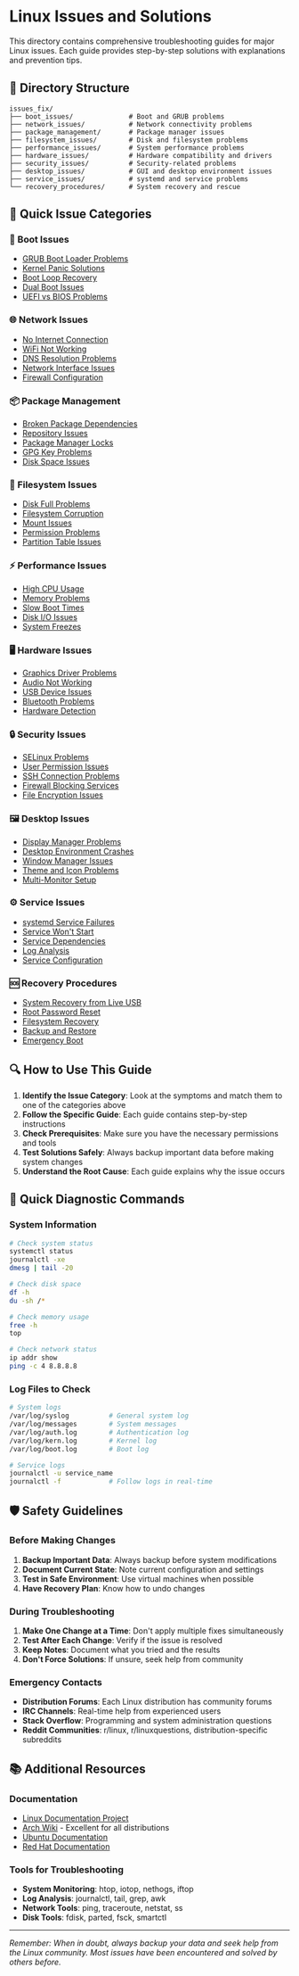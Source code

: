 # Linux Issues and Solutions

This directory contains comprehensive troubleshooting guides for major Linux issues. Each guide provides step-by-step solutions with explanations and prevention tips.

## 📁 Directory Structure

```
issues_fix/
├── boot_issues/              # Boot and GRUB problems
├── network_issues/           # Network connectivity problems
├── package_management/       # Package manager issues
├── filesystem_issues/        # Disk and filesystem problems
├── performance_issues/       # System performance problems
├── hardware_issues/          # Hardware compatibility and drivers
├── security_issues/          # Security-related problems
├── desktop_issues/           # GUI and desktop environment issues
├── service_issues/           # systemd and service problems
└── recovery_procedures/      # System recovery and rescue
```

## 🚨 Quick Issue Categories

### 🔧 Boot Issues
- [GRUB Boot Loader Problems](boot_issues/grub_issues.md)
- [Kernel Panic Solutions](boot_issues/kernel_panic.md)
- [Boot Loop Recovery](boot_issues/boot_loop.md)
- [Dual Boot Issues](boot_issues/dual_boot.md)
- [UEFI vs BIOS Problems](boot_issues/uefi_bios.md)

### 🌐 Network Issues
- [No Internet Connection](network_issues/no_internet.md)
- [WiFi Not Working](network_issues/wifi_issues.md)
- [DNS Resolution Problems](network_issues/dns_issues.md)
- [Network Interface Issues](network_issues/interface_issues.md)
- [Firewall Configuration](network_issues/firewall_issues.md)

### 📦 Package Management
- [Broken Package Dependencies](package_management/broken_dependencies.md)
- [Repository Issues](package_management/repository_issues.md)
- [Package Manager Locks](package_management/package_locks.md)
- [GPG Key Problems](package_management/gpg_key_issues.md)
- [Disk Space Issues](package_management/disk_space.md)

### 💾 Filesystem Issues
- [Disk Full Problems](filesystem_issues/disk_full.md)
- [Filesystem Corruption](filesystem_issues/corruption.md)
- [Mount Issues](filesystem_issues/mount_issues.md)
- [Permission Problems](filesystem_issues/permissions.md)
- [Partition Table Issues](filesystem_issues/partition_issues.md)

### ⚡ Performance Issues
- [High CPU Usage](performance_issues/high_cpu.md)
- [Memory Problems](performance_issues/memory_issues.md)
- [Slow Boot Times](performance_issues/slow_boot.md)
- [Disk I/O Issues](performance_issues/disk_io.md)
- [System Freezes](performance_issues/system_freezes.md)

### 🖥️ Hardware Issues
- [Graphics Driver Problems](hardware_issues/graphics_drivers.md)
- [Audio Not Working](hardware_issues/audio_issues.md)
- [USB Device Issues](hardware_issues/usb_issues.md)
- [Bluetooth Problems](hardware_issues/bluetooth_issues.md)
- [Hardware Detection](hardware_issues/hardware_detection.md)

### 🔒 Security Issues
- [SELinux Problems](security_issues/selinux_issues.md)
- [User Permission Issues](security_issues/user_permissions.md)
- [SSH Connection Problems](security_issues/ssh_issues.md)
- [Firewall Blocking Services](security_issues/firewall_blocking.md)
- [File Encryption Issues](security_issues/encryption_issues.md)

### 🖼️ Desktop Issues
- [Display Manager Problems](desktop_issues/display_manager.md)
- [Desktop Environment Crashes](desktop_issues/de_crashes.md)
- [Window Manager Issues](desktop_issues/window_manager.md)
- [Theme and Icon Problems](desktop_issues/themes.md)
- [Multi-Monitor Setup](desktop_issues/multi_monitor.md)

### ⚙️ Service Issues
- [systemd Service Failures](service_issues/systemd_failures.md)
- [Service Won't Start](service_issues/service_start.md)
- [Service Dependencies](service_issues/dependencies.md)
- [Log Analysis](service_issues/log_analysis.md)
- [Service Configuration](service_issues/configuration.md)

### 🆘 Recovery Procedures
- [System Recovery from Live USB](recovery_procedures/live_usb_recovery.md)
- [Root Password Reset](recovery_procedures/root_password.md)
- [Filesystem Recovery](recovery_procedures/filesystem_recovery.md)
- [Backup and Restore](recovery_procedures/backup_restore.md)
- [Emergency Boot](recovery_procedures/emergency_boot.md)

## 🔍 How to Use This Guide

1. **Identify the Issue Category**: Look at the symptoms and match them to one of the categories above
2. **Follow the Specific Guide**: Each guide contains step-by-step instructions
3. **Check Prerequisites**: Make sure you have the necessary permissions and tools
4. **Test Solutions Safely**: Always backup important data before making system changes
5. **Understand the Root Cause**: Each guide explains why the issue occurs

## 🚀 Quick Diagnostic Commands

### System Information
```bash
# Check system status
systemctl status
journalctl -xe
dmesg | tail -20

# Check disk space
df -h
du -sh /*

# Check memory usage
free -h
top

# Check network status
ip addr show
ping -c 4 8.8.8.8
```

### Log Files to Check
```bash
# System logs
/var/log/syslog          # General system log
/var/log/messages        # System messages
/var/log/auth.log        # Authentication log
/var/log/kern.log        # Kernel log
/var/log/boot.log        # Boot log

# Service logs
journalctl -u service_name
journalctl -f            # Follow logs in real-time
```

## 🛡️ Safety Guidelines

### Before Making Changes
1. **Backup Important Data**: Always backup before system modifications
2. **Document Current State**: Note current configuration and settings
3. **Test in Safe Environment**: Use virtual machines when possible
4. **Have Recovery Plan**: Know how to undo changes

### During Troubleshooting
1. **Make One Change at a Time**: Don't apply multiple fixes simultaneously
2. **Test After Each Change**: Verify if the issue is resolved
3. **Keep Notes**: Document what you tried and the results
4. **Don't Force Solutions**: If unsure, seek help from community

### Emergency Contacts
- **Distribution Forums**: Each Linux distribution has community forums
- **IRC Channels**: Real-time help from experienced users
- **Stack Overflow**: Programming and system administration questions
- **Reddit Communities**: r/linux, r/linuxquestions, distribution-specific subreddits

## 📚 Additional Resources

### Documentation
- [Linux Documentation Project](https://tldp.org/)
- [Arch Wiki](https://wiki.archlinux.org/) - Excellent for all distributions
- [Ubuntu Documentation](https://help.ubuntu.com/)
- [Red Hat Documentation](https://access.redhat.com/documentation/)

### Tools for Troubleshooting
- **System Monitoring**: htop, iotop, nethogs, iftop
- **Log Analysis**: journalctl, tail, grep, awk
- **Network Tools**: ping, traceroute, netstat, ss
- **Disk Tools**: fdisk, parted, fsck, smartctl

---

*Remember: When in doubt, always backup your data and seek help from the Linux community. Most issues have been encountered and solved by others before.* 